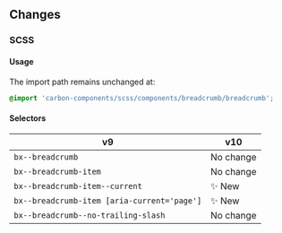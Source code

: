 ## Changes

### SCSS

#### Usage

The import path remains unchanged at:

```scss
@import 'carbon-components/scss/components/breadcrumb/breadcrumb';
```

#### Selectors

| v9                                          | v10       |
| ------------------------------------------- | --------- |
| `bx--breadcrumb`                            | No change |
| `bx--breadcrumb-item`                       | No change |
| `bx--breadcrumb-item--current`              | ✨ New    |
| `bx--breadcrumb-item [aria-current='page']` | ✨ New    |
| `bx--breadcrumb--no-trailing-slash`         | No change |
